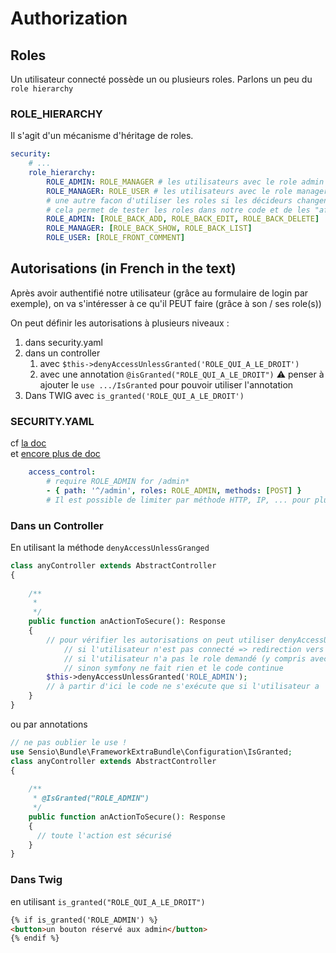 Authorization
=============

## Roles

Un utilisateur connecté possède un ou plusieurs roles. Parlons un peu du `role hierarchy`

### ROLE_HIERARCHY

Il s'agit d'un mécanisme d'héritage de roles.

```yaml
security:
    # ...
    role_hierarchy:
        ROLE_ADMIN: ROLE_MANAGER # les utilisateurs avec le role admin héritent du role Manager (et également du role user cf ci dessous)
        ROLE_MANAGER: ROLE_USER # les utilisateurs avec le role manager héritent du role user
        # une autre facon d'utiliser les roles si les décideurs changent souvent d'avis et / ou inventent de nouveaux roles régulièrement par exemple
        # cela permet de tester les roles dans notre code et de les "affecter" à des roles de la société
        ROLE_ADMIN: [ROLE_BACK_ADD, ROLE_BACK_EDIT, ROLE_BACK_DELETE]
        ROLE_MANAGER: [ROLE_BACK_SHOW, ROLE_BACK_LIST]
        ROLE_USER: [ROLE_FRONT_COMMENT]
```

## Autorisations (in French in the text)

Après avoir authentifié notre utilisateur (grâce au formulaire de login par exemple), on va s'intéresser à ce qu'il PEUT faire (grâce à son / ses role(s))

On peut définir les autorisations à plusieurs niveaux :

1. dans security.yaml
2. dans un controller
   1. avec `$this->denyAccessUnlessGranted('ROLE_QUI_A_LE_DROIT')`
   2. avec une annotation `@isGranted("ROLE_QUI_A_LE_DROIT")` :warning: penser à ajouter le `use .../IsGranted` pour pouvoir utiliser l'annotation
3. Dans TWIG avec `is_granted('ROLE_QUI_A_LE_DROIT')`

### SECURITY.YAML

cf [la doc](https://symfony.com/doc/current/security.html#securing-url-patterns-access-control)  
et [encore plus de doc](https://symfony.com/doc/current/security/access_control.html#1-matching-options)

```yaml
    access_control:
        # require ROLE_ADMIN for /admin*
        - { path: '^/admin', roles: ROLE_ADMIN, methods: [POST] }
        # Il est possible de limiter par méthode HTTP, IP, ... pour plus de précisions voir https://symfony.com/doc/current/security/access_control.html#1-matching-options 
```

### Dans un Controller

En utilisant la méthode `denyAccessUnlessGranged`

```php
class anyController extends AbstractController
{
  
    /**
     * 
     */ 
    public function anActionToSecure(): Response
    {
        // pour vérifier les autorisations on peut utiliser denyAccessUnlessGranted 
            // si l'utilisateur n'est pas connecté => redirection vers la page de login
            // si l'utilisateur n'a pas le role demandé (y compris avec le role hierarchy) => 403 non authorisé
            // sinon symfony ne fait rien et le code continue
        $this->denyAccessUnlessGranted('ROLE_ADMIN');
        // à partir d'ici le code ne s'exécute que si l'utilisateur a 
    }
}
```

ou par annotations

```php
// ne pas oublier le use !
use Sensio\Bundle\FrameworkExtraBundle\Configuration\IsGranted;
class anyController extends AbstractController
{
  
    /**
     * @IsGranted("ROLE_ADMIN")
     */ 
    public function anActionToSecure(): Response
    {
      // toute l'action est sécurisé
    }
}
```

### Dans Twig

en utilisant `is_granted("ROLE_QUI_A_LE_DROIT")`

```html
{% if is_granted('ROLE_ADMIN') %}
<button>un bouton réservé aux admin</button>
{% endif %}
```